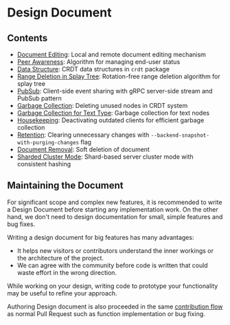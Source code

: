 # Design Document

## Contents

- [Document Editing](document-editing.md): Local and remote document editing mechanism
- [Peer Awareness](peer-awareness.md): Algorithm for managing end-user status
- [Data Structure](data-structure.md): CRDT data structures in `crdt` package
- [Range Deletion in Splay Tree](range-deletion-in-splay-tree.md): Rotation-free range deletion algorithm for splay tree
- [PubSub](pub-sub.md): Client-side event sharing with gRPC server-side stream and PubSub pattern
- [Garbage Collection](garbage-collection.md): Deleting unused nodes in CRDT system
- [Garbage Collection for Text Type](gc-for-text-type.md): Garbage collection for text nodes
- [Housekeeping](housekeeping.md): Deactivating outdated clients for efficient garbage collection
- [Retention](retention.md): Clearing unnecessary changes with `--backend-snapshot-with-purging-changes` flag
- [Document Removal](document-removal.md): Soft deletion of document
- [Sharded Cluster Mode](sharded-cluster-mode.md): Shard-based server cluster mode with consistent hashing

## Maintaining the Document

For significant scope and complex new features, it is recommended to write a Design Document before starting any implementation work. On the other hand, we don't need to design documentation for small, simple features and bug fixes.

Writing a design document for big features has many advantages:

- It helps new visitors or contributors understand the inner workings or the architecture of the project.
- We can agree with the community before code is written that could waste effort in the wrong direction.

While working on your design, writing code to prototype your functionality may be useful to refine your approach.

Authoring Design document is also proceeded in the same [contribution flow](../CONTRIBUTING.md) as normal Pull Request such as function implementation or bug fixing.
